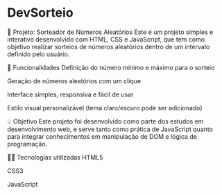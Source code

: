 # DevSorteio
🎲 Projeto: Sorteador de Números Aleatórios
Este é um projeto simples e interativo desenvolvido com HTML, CSS e JavaScript, que tem como objetivo realizar sorteios de números aleatórios dentro de um intervalo definido pelo usuário.

🚀 Funcionalidades
Definição do número mínimo e máximo para o sorteio

Geração de números aleatórios com um clique

Interface simples, responsiva e fácil de usar

Estilo visual personalizável (tema claro/escuro pode ser adicionado)

💡 Objetivo
Este projeto foi desenvolvido como parte dos estudos em desenvolvimento web, e serve tanto como prática de JavaScript quanto para integrar conhecimentos em manipulação de DOM e lógica de programação.

👨‍💻 Tecnologias utilizadas
HTML5

CSS3

JavaScript
